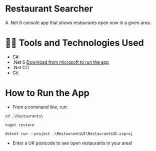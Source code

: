 # Restaurant Searcher
A .Net 6 console app that shows restaurants open now in a given area.

# :woman_technologist: Tools and Technologies Used
- C#
- .Net 6 [Download from microsoft to run the app](https://dotnet.microsoft.com/download/dotnet/6.0)
- .Net CLI
- Git

# How to Run the App
- From a command line, run:
```
cd .\Restaurants\

nuget restore

dotnet run --project .\RestaurantsUI\RestaurantsUI.csproj
```

- Enter a UK postcode to see open restaurants in your area!

